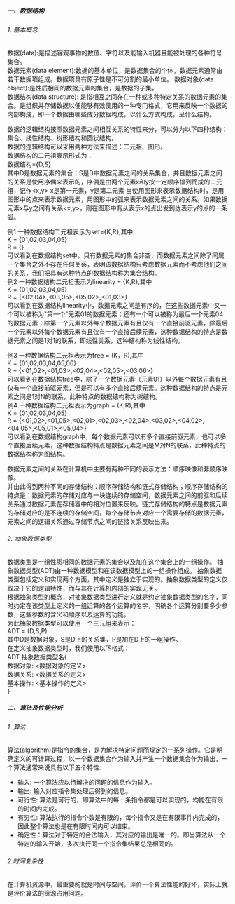 ##### 一、数据结构
###### 1. 基本概念

数据(data):是描述客观事物的数值、字符以及能输入机器且能被处理的各种符号集合。  
数据元素(data element):数据的基本单位，是数据集合的个体，数据元素通常由若干数据项组成。数据项具有原子性是不可分割的最小单位。
数据对象(data object):是性质相同的数据元素的集合，是数据的子集。  
数据结构(data structure): 是指相互之间存在一种或多种特定关系的数据元素的集合。是组织并存储数据以便能够有效使用的一种专门格式，它用来反映一个数据的内部构成，即一个数据由哪些成分数据构成，以什么方式构成，呈什么结构。  

数据的逻辑结构按照数据元素之间相互关系的特性来分，可以分为以下四种结构：集合、线性结构、树形结构和圆状结构。  
数据的逻辑结构可以采用两种方法来描述：二元祖、图形。  
数据结构的二元祖表示形式为：  
       数据结构={D,S}  
       其中D是数据元素的集合；S是D中数据元素之间的关系集合，并且数据元素之间的关系是使用序偶来表示的，序偶是由两个元素x和y按一定顺序排列而成的二元祖，记作<x,y>  x是第一元素，y是第二元素
       当使用图形来表示数据结构时，是用图形中的点来表示数据元素，用图形中的弧来表示数据元素之间的关系。如果数据元素x与y之间有关系<x,y>，则在图形中有从表示x的点出发到达表示y的点的一条弧。  
         
例1 一种数据结构二元祖表示为set={K,R},其中  
       K = {01,02,03,04,05}  
       R =  {}  
       可以看到在数据结构set中，只有数据元素的集合非空，而数据元素之间除了同属一个集合之外不存在任何关系，表明该数据结构只考虑数据元素而不考虑他们之间的关系，我们把具有这种特点的数据结构称为集合结构。  
例2 一种数据结构二元祖表示为linearity = {K,R},其中  
       K = {01,02,03,04,05}  
       R = {<02,04>,<03,05>,<05,02>,<01,03>}  
       可以看到在数据结构linearity中，数据元素之间是有序的，在这些数据元素中又一个可以被称为"第一个"元素01的数据元素；还有一个可以被称为最后一个元素04的数据元素；除第一个元素以外每个数据元素有且仅有一个直接前驱元素，除最后一个元素以外每个数据元素有且仅有一个直接后续元素，这种数据结构的特点是数据元素之间是1对1的联系，即线性关系，这种结构称为线性结构。  
       
例3 一种数据结构二元祖表示为tree = (K，R),其中  
       K = {01,02,03,04,05,06}  
       R = {<01,02>,<01,03>,<02,04>,<02,05>,<03,06>}  
       可以看到在数据结构tree中，除了一个数据元素（元素01）以外每个数据元素有且仅有一个直接前驱元素，但是可以有多个直接后续元素。这种数据结构的特点是元素之间是1对N的联系，此种特点的数据结构称为树结构。  
例4 一种数据结构二元祖表示为graph = (K,R),其中  
       K = {01,02,03,04,05}  
       R = {<01,02>,<01,05>,<02,01>,<02,03>,<02,04>,<03,02>,<04,02>,<04,05>,<05,01>,<05,04>}  
       可以看到在数据结构graph中，每个数据元素可以有多个直接前驱元素，也可以多个直接后续元素，这种数据结构特点是数据元素之间是M对N的联系，此种特点的数据结构称为图结构。  
         
数据元素之间的关系在计算机中主要有两种不同的表示方法：顺序映像和非顺序映像。  
并由此得到两种不同的存储结构：顺序存储结构和链式存储结构；顺序存储结构的特点是：数据元素的存储对应与一块连续的存储空间，数据元素之间的前驱和后续关系通过数据元素在存储器中的相对位置来反映。链式存储结构的特点是数据元素的存储对应的是不连续的存储空间，每个存储节点对应一个需要存储的数据元素，元素之间的逻辑关系通过存储节点之间的链接关系反映出来。    


###### 2. 抽象数据类型
数据类型是一组性质相同的数据元素的集合以及加在这个集合上的一组操作。
抽象数据类型(ADT)由一种数据模型和在该数据模型上的一组操作组成。
抽象数据类型包括定义和实现两个方面，其中定义是独立于实现的。抽象数据类型的定义仅取决于它的逻辑特性，而与其在计算机内部的实现无关。  
根据抽象类型的概念，对抽象数据类型进行定义就是约定抽象数据类型的名字，同时约定在该类型上定义的一组运算的各个运算的名字，明确各个运算分别要多少参数，这些参数的含义和顺序以及运算的功能。  
为此抽象数据类型可以使用一个三元组来表示：  
    ADT = (D,S,P)  
    其中D是数据对象，S是D上的关系集，P是加在D上的一组操作。  
    在定义抽象数据类型时，我们使用以下格式：  
    ADT 抽象数据类型名{  
        数据对象: <数据对象的定义>  
        数据关系: <数据关系的定义>  
        基本操作: <基本操作的定义>  
        }
##### 二、算法及性能分析
###### 1. 算法
算法(algorithm)是指令的集合，是为解决特定问题而规定的一系列操作。它是明确定义的可计算过程，以一个数据集合作为输入并产生一个数据集合作为输出，一个算法通常来说具有以下五个特性:  
* 输入: 一个算法应以待解决的问题的信息作为输入。  
* 输出: 输入对应指令集处理后得到的信息。  
* 可行性: 算法是可行的，即算法中的每一条指令都是可以实现的，均能在有限的时间内完成。  
* 有穷性: 算法执行的指令个数是有限的，每个指令又是在有限事件内完成的，因此整个算法也是在有限时间内可以结束。  
* 确定性：算法对于特定的合法输入，其对应的输出是唯一的。即当算法从一个特定的输入开始，多次执行同一个指令集结果总是相同的。  
###### 2.时间复杂性
  在计算机资源中，最重要的就是时间与空间，评价一个算法性能的好坏，实际上就是评价算法的资源占用问题。
  
  